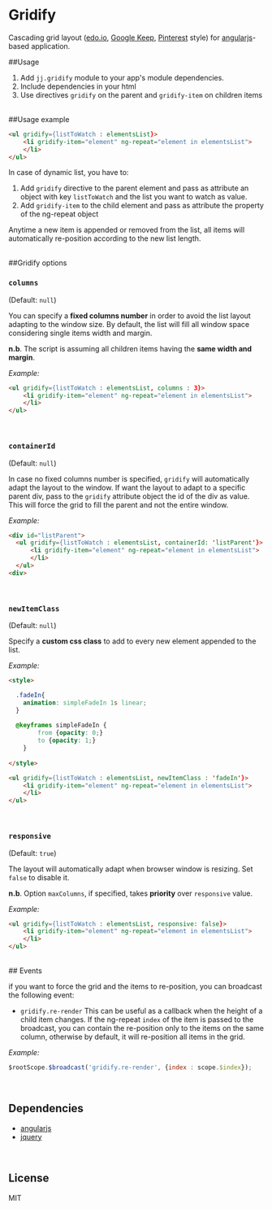 # Gridify
Cascading grid layout ([edo.io](http://www.edo.io), [Google Keep](https://keep.google.com/), [Pinterest](https://www.pinterest.com/) style) for [angularjs](https://angularjs.org/)-based application.

##Usage

1. Add `jj.gridify` module to your app's module dependencies.
2. Include dependencies in your html
3. Use directives `gridify` on the parent and `gridify-item` on children items

<br/>
##Usage example

```html
<ul gridify={listToWatch : elementsList}>
    <li gridify-item="element" ng-repeat="element in elementsList">
    </li>
</ul>
```

In case of dynamic list, you have to: 
1. Add `gridify` directive to the parent element and pass as attribute an object with key `listToWatch` and the list you want to watch as value. 
2. Add `gridify-item` to the child element and pass as attribute the property of the ng-repeat object

Anytime a new item is appended or removed from the list, all items will automatically re-position according to the new list length.

<br/>
##Gridify options

### `columns`

(Default: `null`)

You can specify a **fixed columns number** in order to avoid the list layout adapting to the window size. By default, the list will fill all window space considering single items width and margin.

**n.b**. The script is assuming all children items having the **same width and margin**.

*Example:*

```html
<ul gridify={listToWatch : elementsList, columns : 3}>
    <li gridify-item="element" ng-repeat="element in elementsList">
    </li>
</ul>
```
<br/>

### `containerId`

(Default: `null`)

In case no fixed columns number is specified, `gridify` will automatically adapt the layout to the window. If want the layout to adapt to a specific parent div, pass to the `gridify` attribute object the id of the div as value. This will force the grid to fill the parent and not the entire window.

*Example:*

```html
<div id="listParent">
  <ul gridify={listToWatch : elementsList, containerId: 'listParent'}>
      <li gridify-item="element" ng-repeat="element in elementsList">
      </li>
  </ul>
<div>
```
<br/>

### `newItemClass`

(Default: `null`)

Specify a **custom css class** to add to every new element appended to the list.

*Example:*

```html
<style>

  .fadeIn{
    animation: simpleFadeIn 1s linear;  
  }
  
  @keyframes simpleFadeIn {
		from {opacity: 0;}
		to {opacity: 1;}
	}
  
</style>

<ul gridify={listToWatch : elementsList, newItemClass : 'fadeIn'}>
    <li gridify-item="element" ng-repeat="element in elementsList">
    </li>
</ul>
```
<br/>

### `responsive`

(Default: `true`)

The layout will automatically adapt when browser window is resizing. Set `false` to disable it.

**n.b**. Option `maxColumns`, if specified, takes **priority** over `responsive` value.


*Example:*

```html
<ul gridify={listToWatch : elementsList, responsive: false}>
    <li gridify-item="element" ng-repeat="element in elementsList">
    </li>
</ul>
```
<br/>
## Events

if you want to force the grid and the items to re-position, you can broadcast the following event:
- ``gridify.re-render``
This can be useful as a callback when the height of a child item changes. If the ng-repeat `index` of the item is passed to the broadcast, you can contain the re-position only to the items on the same column, otherwise by default, it will re-position all items in the grid.

*Example:*

```javascript
$rootScope.$broadcast('gridify.re-render', {index : scope.$index});
```

<br/>

## Dependencies

- [angularjs](https://angularjs.org/)
- [jquery](https://jquery.com/)

<br/>

## License

MIT


